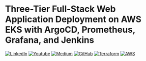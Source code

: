 # Three-Tier Full-Stack Web Application Deployment on AWS EKS with ArgoCD, Prometheus, Grafana, and Jenkins
[![LinkedIn](https://img.shields.io/badge/Connect%20with%20me%20on-LinkedIn-blue.svg)](https://www.linkedin.com/in/muhammad-rashid-daha/)
[![Youtube](https://img.shields.io/youtube/channel/subscribers/:channelId
)](https://youtube.com/@codewithmuh)
[![Medium](https://img.shields.io/badge/Medium-12100E?style=for-the-badge&logo=medium&logoColor=white)](https://medium.com/@codewithmuh)
[![GitHub](https://img.shields.io/github/stars/AmanPathak-DevOps.svg?style=social)](https://github.com/codewithmuh)
[![Terraform](https://img.shields.io/badge/Terraform-%E2%9C%A8-lightgrey)](https://www.terraform.io)
[![AWS](https://img.shields.io/badge/AWS-%F0%9F%9B%A1-orange)](https://aws.amazon.com)

